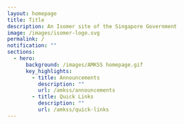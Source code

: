 ```yaml
---
layout: homepage
title: Title
description: An Isomer site of the Singapore Government
image: /images/isomer-logo.svg
permalink: /
notification: ""
sections:
  - hero:
      background: /images/AMKSS homepage.gif
      key_highlights:
        - title: Announcements
          description: ""
          url: /amkss/announcements
        - title: Quick Links
          description: ""
          url: /amkss/quick-links
---
```


